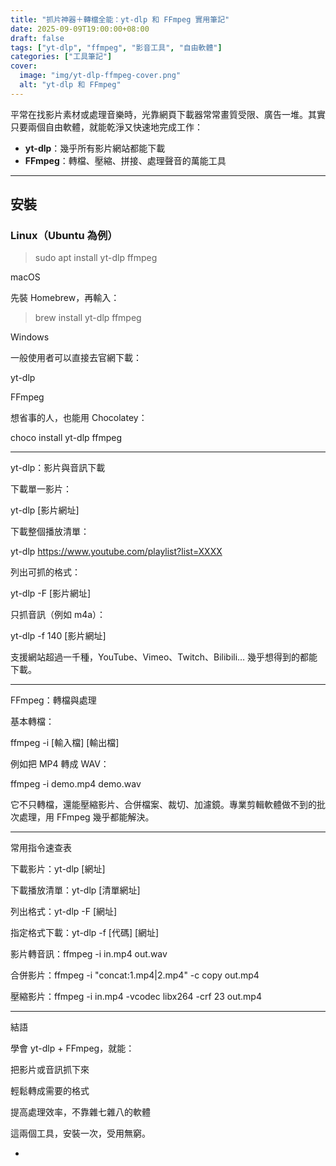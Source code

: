 ```yaml
---
title: "抓片神器＋轉檔全能：yt-dlp 和 FFmpeg 實用筆記"
date: 2025-09-09T19:00:00+08:00
draft: false
tags: ["yt-dlp", "ffmpeg", "影音工具", "自由軟體"]
categories: ["工具筆記"]
cover:
  image: "img/yt-dlp-ffmpeg-cover.png"
  alt: "yt-dlp 和 FFmpeg"
---
```


平常在找影片素材或處理音樂時，光靠網頁下載器常常畫質受限、廣告一堆。其實只要兩個自由軟體，就能乾淨又快速地完成工作：

- **yt-dlp**：幾乎所有影片網站都能下載  
- **FFmpeg**：轉檔、壓縮、拼接、處理聲音的萬能工具  

---

## 安裝

### Linux（Ubuntu 為例）

> sudo apt install yt-dlp ffmpeg

macOS

先裝 Homebrew，再輸入：

> brew install yt-dlp ffmpeg

Windows

一般使用者可以直接去官網下載：

yt-dlp

FFmpeg


想省事的人，也能用 Chocolatey：

choco install yt-dlp ffmpeg


---

yt-dlp：影片與音訊下載

下載單一影片：

yt-dlp [影片網址]

下載整個播放清單：

yt-dlp https://www.youtube.com/playlist?list=XXXX

列出可抓的格式：

yt-dlp -F [影片網址]

只抓音訊（例如 m4a）：

yt-dlp -f 140 [影片網址]

支援網站超過一千種，YouTube、Vimeo、Twitch、Bilibili… 幾乎想得到的都能下載。


---

FFmpeg：轉檔與處理

基本轉檔：

ffmpeg -i [輸入檔] [輸出檔]

例如把 MP4 轉成 WAV：

ffmpeg -i demo.mp4 demo.wav

它不只轉檔，還能壓縮影片、合併檔案、裁切、加濾鏡。專業剪輯軟體做不到的批次處理，用 FFmpeg 幾乎都能解決。


---

常用指令速查表

下載影片：yt-dlp [網址]

下載播放清單：yt-dlp [清單網址]

列出格式：yt-dlp -F [網址]

指定格式下載：yt-dlp -f [代碼] [網址]

影片轉音訊：ffmpeg -i in.mp4 out.wav

合併影片：ffmpeg -i "concat:1.mp4|2.mp4" -c copy out.mp4

壓縮影片：ffmpeg -i in.mp4 -vcodec libx264 -crf 23 out.mp4



---

結語

學會 yt-dlp + FFmpeg，就能：

把影片或音訊抓下來

輕鬆轉成需要的格式

提高處理效率，不靠雜七雜八的軟體


這兩個工具，安裝一次，受用無窮。

-

